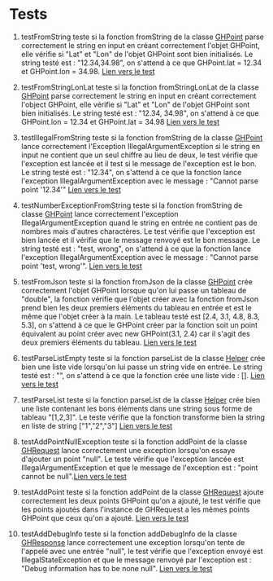 # Tests

1. testFromString teste si la fonction fromString de la classe [GHPoint](src/main/java/com/graphhopper/util/shapes/GHPoint.java) parse correctement le string en input en créant correctement l'objet GHPoint, elle vérifie si "Lat" et "Lon" de l'objet GHPoint sont bien initialisés. Le string testé est : "12.34,34.98", on s'attend à ce que GHPoint.lat = 12.34 et GHPoint.lon = 34.98. [Lien vers le test](src/test/java/com/graphhopper/util/shapes/GHPointTest.java)

2. testFromStringLonLat teste si la fonction fromStringLonLat de la classe [GHPoint](src/main/java/com/graphhopper/util/shapes/GHPoint.java) parse correctement le string en input en créant correctement l'object GHPoint, elle vérifie si "Lat" et "Lon" de l'objet GHPoint sont bien initialisés. Le string testé est : "12.34, 34.98", on s'attend à ce que GHPoint.lon = 12.34 et GHPoint.lat = 34.98 [Lien vers le test](src/test/java/com/graphhopper/util/shapes/GHPointTest.java)

3. testIllegalFromString teste si la fonction fromString de la classe [GHPoint](src/main/java/com/graphhopper/util/shapes/GHPoint.java) lance correctement l'Exception IllegalArgumentException si le string en input ne contient que un seul chiffre au lieu de deux, le test vérifie que l'exception est lancée et il test si le message de l'exception est le bon. Le string testé est : "12.34", on s'attend à ce que la fonction lance l'exception IllegalArgumentException avec le message : "Cannot parse point '12.34'" [Lien vers le test](src/test/java/com/graphhopper/util/shapes/GHPointTest.java)

4. testNumberExceptionFromString teste si la fonction fromString de classe [GHPoint](src/main/java/com/graphhopper/util/shapes/GHPoint.java) lance correctement l'exception IllegalArgumentException quand le string en entrée ne contient pas de nombres mais d'autres charactères. Le test vérifie que l'exception est bien lancée et il vérifie que le message renvoyé est le bon message. Le string testé est : "test, wrong", on s'attend à ce que la fonction lance l'exception IllegalArgumentException avec le message :  "Cannot parse point 'test, wrong'". [Lien vers le test](src/test/java/com/graphhopper/util/shapes/GHPointTest.java)

5. testFromJson teste si la fonction fromJson de la classe [GHPoint](src/main/java/com/graphhopper/util/shapes/GHPoint.java) crée correctement l'objet GHPoint lorsque qu'on lui passe un tableau de "double", la fonction vérifie que l'objet créer avec la fonction fromJson prend bien les deux premiers éléments du tableau en entrée et est le même que l'objet créer à la main.
Le tableau testé est [2.4, 3.1, 4.8, 8.3, 5.3], on s'attend à ce que le GHPoint créer par la fonction soit un point équivalent au point créer avec new GHPoint(3.1, 2.4) car il s'agit des deux premiers éléments du tableau. [Lien vers le test](src/test/java/com/graphhopper/util/shapes/GHPointTest.java)

6. testParseListEmpty teste si la fonction parseList de la classe [Helper](src/main/java/com/graphhopper/util/Helper.java) crée bien une liste vide lorsqu'on lui passe un string vide en entrée. Le string testé est : "", on s'attend à ce que la fonction crée une liste vide : []. [Lien vers le test](src/test/java/com/graphhopper/util/HelperTest.java)

7. testParseList teste si la fonction parseList de la classe [Helper](src/main/java/com/graphhopper/util/Helper.java) crée bien une liste contenant les bons éléments dans une string sous forme de tableau "[1,2,3]". Le teste vérifie que la fonction transforme bien la string en liste de string ["1","2","3"] [Lien vers le test](src/test/java/com/graphhopper/util/HelperTest.java)

8. testAddPointNullException teste si la fonction addPoint de la classe [GHRequest](src/main/java/com/graphhopper/GHRequest.java) lance correctement une exception lorsqu'on essaye d'ajouter un point "null". Le teste vérifie que l'exception lancée est IllegalArgumentException et que le message de l'exception est : "point cannot be null".[Lien vers le test](src/test/java/com/graphhopper/util/GHRequestTest.java)

9. testAddPoint teste si la fonction addPoint de la classe [GHRequest](src/main/java/com/graphhopper/GHRequest.java) ajoute correctement les deux points GHPoint qu'on a ajouté, le test vérifie que les points ajoutés dans l'instance de GHRequest a les mêmes points GHPoint que ceux qu'on a ajouté.
[Lien vers le test](src/test/java/com/graphhopper/util/GHRequestTest.java)

10. testAddDebugInfo teste si la fonction addDebugInfo de la classe [GHResponse](src/main/java/com/graphhopper/GHResponse.java) lance correctement une exception lorsqu'on tente de l'appelé avec une entrée "null", le test vérifie que l'exception envoyé est IllegalStateException et que le message renvoyé par l'exception est : "Debug information has to be none null". [Lien vers le test](src/test/java/com/graphhopper/util/GHResponseTest.java)